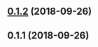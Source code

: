 <a name="0.1.2"></a>
## [0.1.2](https://github.com/MST-EUI/eui-empty-data/compare/v0.1.1...v0.1.2) (2018-09-26)



<a name="0.1.1"></a>
## 0.1.1 (2018-09-26)



